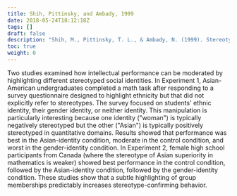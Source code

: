 ```yaml
---
title: Shih, Pittinsky, and Ambady, 1999
date: 2018-05-24T18:12:18Z
tags: []
draft: false
description: "Shih, M., Pittinsky, T. L., & Ambady, N. (1999). Stereotype susceptibility: Identity salience and shifts in quantitative performance. *Psychological Science, 10,* 80-83."
toc: true
weight: 0
---
```


Two studies examined how intellectual performance can be moderated by highlighting different stereotyped social identities. In Experiment 1, Asian-American undergraduates completed a math task after responding to a survey questionnaire designed to highlight ethnicity but that did not explicitly refer to stereotypes. The survey focused on students' ethnic identity, their gender identity, or neither identity. This manipulation is particularly interesting because one identity ("woman") is typically negatively stereotyped but the other ("Asian") is typically positively stereotyped in quantitative domains. Results showed that performance was best in the Asian-identity condition, moderate in the control condition, and worst in the gender-identity condition. In Experiment 2, female high school participants from Canada (where the stereotype of Asian superiority in mathematics is weaker) showed best performance in the control condition, followed by the Asian-identity condition, followed by the gender-identity condition. These studies show that a subtle highlighting of group memberships predictably increases stereotype-confirming behavior.

